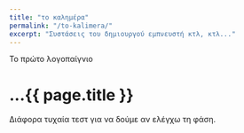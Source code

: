 ```yaml
---
title: "το καλημέρα"
permalink: "/to-kalimera/"
excerpt: "Συστάσεις του δημιουργού εμπνευστή κτλ, κτλ..."
---
```

Το πρώτο λογοπαίγνιο


# ...{{ page.title }}

Διάφορα τυχαία τεστ για να δούμε αν ελέγχω τη φάση.

